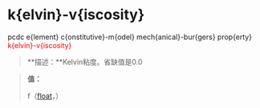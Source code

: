 # k{elvin}-v{iscosity}
pcdc e{lement} c{onstitutive}-m{odel} mech{anical}-bur{gers} prop{erty} <span style='color: red;'>k{elvin}-v{iscosity}</span>
> **描述：**Kelvin粘度。省缺值是0.0

> 
> **值：**
> 
> f（[float](数据类型/float/)，）

